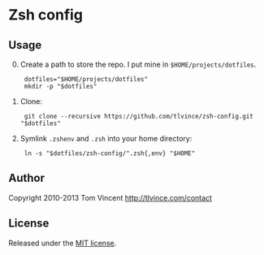 # Zsh config

## Usage

0. Create a path to store the repo. I put mine in `$HOME/projects/dotfiles`.

        dotfiles="$HOME/projects/dotfiles"
        mkdir -p "$dotfiles"

1. Clone:

        git clone --recursive https://github.com/tlvince/zsh-config.git "$dotfiles"

2. Symlink `.zshenv` and `.zsh` into your home directory:

        ln -s "$dotfiles/zsh-config/".zsh{,env} "$HOME"

## Author

Copyright 2010-2013 Tom Vincent <http://tlvince.com/contact>

## License

Released under the [MIT license][license].

  [license]: http://tlvince.mit-license.org/
